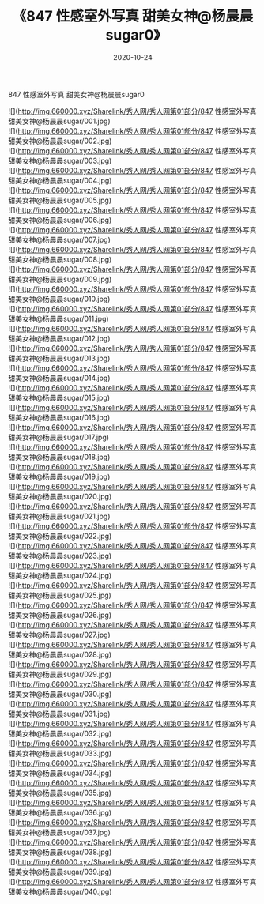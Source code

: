 ﻿---
layout: post
title:  《847 性感室外写真 甜美女神@杨晨晨sugar0》
date:   2020-10-24
img: http://img.660000.xyz/Sharelink/秀人网/秀人网第01部分/847 性感室外写真 甜美女神@杨晨晨sugar0/000.jpg
categories: [美女, 清纯, 唯美]
---

847 性感室外写真 甜美女神@杨晨晨sugar0

  ![](http://img.660000.xyz/Sharelink/秀人网/秀人网第01部分/847 性感室外写真 甜美女神@杨晨晨sugar/001.jpg) <br> ![](http://img.660000.xyz/Sharelink/秀人网/秀人网第01部分/847 性感室外写真 甜美女神@杨晨晨sugar/002.jpg) <br> ![](http://img.660000.xyz/Sharelink/秀人网/秀人网第01部分/847 性感室外写真 甜美女神@杨晨晨sugar/003.jpg) <br> ![](http://img.660000.xyz/Sharelink/秀人网/秀人网第01部分/847 性感室外写真 甜美女神@杨晨晨sugar/004.jpg) <br> ![](http://img.660000.xyz/Sharelink/秀人网/秀人网第01部分/847 性感室外写真 甜美女神@杨晨晨sugar/005.jpg) <br> ![](http://img.660000.xyz/Sharelink/秀人网/秀人网第01部分/847 性感室外写真 甜美女神@杨晨晨sugar/006.jpg) <br> ![](http://img.660000.xyz/Sharelink/秀人网/秀人网第01部分/847 性感室外写真 甜美女神@杨晨晨sugar/007.jpg) <br> ![](http://img.660000.xyz/Sharelink/秀人网/秀人网第01部分/847 性感室外写真 甜美女神@杨晨晨sugar/008.jpg) <br> ![](http://img.660000.xyz/Sharelink/秀人网/秀人网第01部分/847 性感室外写真 甜美女神@杨晨晨sugar/009.jpg) <br> ![](http://img.660000.xyz/Sharelink/秀人网/秀人网第01部分/847 性感室外写真 甜美女神@杨晨晨sugar/010.jpg) <br> ![](http://img.660000.xyz/Sharelink/秀人网/秀人网第01部分/847 性感室外写真 甜美女神@杨晨晨sugar/011.jpg) <br> ![](http://img.660000.xyz/Sharelink/秀人网/秀人网第01部分/847 性感室外写真 甜美女神@杨晨晨sugar/012.jpg) <br> ![](http://img.660000.xyz/Sharelink/秀人网/秀人网第01部分/847 性感室外写真 甜美女神@杨晨晨sugar/013.jpg) <br> ![](http://img.660000.xyz/Sharelink/秀人网/秀人网第01部分/847 性感室外写真 甜美女神@杨晨晨sugar/014.jpg) <br> ![](http://img.660000.xyz/Sharelink/秀人网/秀人网第01部分/847 性感室外写真 甜美女神@杨晨晨sugar/015.jpg) <br> ![](http://img.660000.xyz/Sharelink/秀人网/秀人网第01部分/847 性感室外写真 甜美女神@杨晨晨sugar/016.jpg) <br> ![](http://img.660000.xyz/Sharelink/秀人网/秀人网第01部分/847 性感室外写真 甜美女神@杨晨晨sugar/017.jpg) <br> ![](http://img.660000.xyz/Sharelink/秀人网/秀人网第01部分/847 性感室外写真 甜美女神@杨晨晨sugar/018.jpg) <br> ![](http://img.660000.xyz/Sharelink/秀人网/秀人网第01部分/847 性感室外写真 甜美女神@杨晨晨sugar/019.jpg) <br> ![](http://img.660000.xyz/Sharelink/秀人网/秀人网第01部分/847 性感室外写真 甜美女神@杨晨晨sugar/020.jpg) <br> ![](http://img.660000.xyz/Sharelink/秀人网/秀人网第01部分/847 性感室外写真 甜美女神@杨晨晨sugar/021.jpg) <br> ![](http://img.660000.xyz/Sharelink/秀人网/秀人网第01部分/847 性感室外写真 甜美女神@杨晨晨sugar/022.jpg) <br> ![](http://img.660000.xyz/Sharelink/秀人网/秀人网第01部分/847 性感室外写真 甜美女神@杨晨晨sugar/023.jpg) <br> ![](http://img.660000.xyz/Sharelink/秀人网/秀人网第01部分/847 性感室外写真 甜美女神@杨晨晨sugar/024.jpg) <br> ![](http://img.660000.xyz/Sharelink/秀人网/秀人网第01部分/847 性感室外写真 甜美女神@杨晨晨sugar/025.jpg) <br> ![](http://img.660000.xyz/Sharelink/秀人网/秀人网第01部分/847 性感室外写真 甜美女神@杨晨晨sugar/026.jpg) <br> ![](http://img.660000.xyz/Sharelink/秀人网/秀人网第01部分/847 性感室外写真 甜美女神@杨晨晨sugar/027.jpg) <br> ![](http://img.660000.xyz/Sharelink/秀人网/秀人网第01部分/847 性感室外写真 甜美女神@杨晨晨sugar/028.jpg) <br> ![](http://img.660000.xyz/Sharelink/秀人网/秀人网第01部分/847 性感室外写真 甜美女神@杨晨晨sugar/029.jpg) <br> ![](http://img.660000.xyz/Sharelink/秀人网/秀人网第01部分/847 性感室外写真 甜美女神@杨晨晨sugar/030.jpg) <br> ![](http://img.660000.xyz/Sharelink/秀人网/秀人网第01部分/847 性感室外写真 甜美女神@杨晨晨sugar/031.jpg) <br> ![](http://img.660000.xyz/Sharelink/秀人网/秀人网第01部分/847 性感室外写真 甜美女神@杨晨晨sugar/032.jpg) <br> ![](http://img.660000.xyz/Sharelink/秀人网/秀人网第01部分/847 性感室外写真 甜美女神@杨晨晨sugar/033.jpg) <br> ![](http://img.660000.xyz/Sharelink/秀人网/秀人网第01部分/847 性感室外写真 甜美女神@杨晨晨sugar/034.jpg) <br> ![](http://img.660000.xyz/Sharelink/秀人网/秀人网第01部分/847 性感室外写真 甜美女神@杨晨晨sugar/035.jpg) <br> ![](http://img.660000.xyz/Sharelink/秀人网/秀人网第01部分/847 性感室外写真 甜美女神@杨晨晨sugar/036.jpg) <br> ![](http://img.660000.xyz/Sharelink/秀人网/秀人网第01部分/847 性感室外写真 甜美女神@杨晨晨sugar/037.jpg) <br> ![](http://img.660000.xyz/Sharelink/秀人网/秀人网第01部分/847 性感室外写真 甜美女神@杨晨晨sugar/038.jpg) <br> ![](http://img.660000.xyz/Sharelink/秀人网/秀人网第01部分/847 性感室外写真 甜美女神@杨晨晨sugar/039.jpg) <br> ![](http://img.660000.xyz/Sharelink/秀人网/秀人网第01部分/847 性感室外写真 甜美女神@杨晨晨sugar/040.jpg) <br>